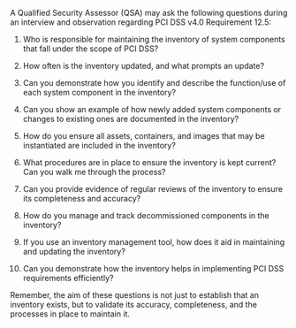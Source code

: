 A Qualified Security Assessor (QSA) may ask the following questions during an interview and observation regarding PCI DSS v4.0 Requirement 12.5:

1. Who is responsible for maintaining the inventory of system components that fall under the scope of PCI DSS?

2. How often is the inventory updated, and what prompts an update?

3. Can you demonstrate how you identify and describe the function/use of each system component in the inventory?

4. Can you show an example of how newly added system components or changes to existing ones are documented in the inventory?

5. How do you ensure all assets, containers, and images that may be instantiated are included in the inventory?

6. What procedures are in place to ensure the inventory is kept current? Can you walk me through the process?

7. Can you provide evidence of regular reviews of the inventory to ensure its completeness and accuracy?

8. How do you manage and track decommissioned components in the inventory?

9. If you use an inventory management tool, how does it aid in maintaining and updating the inventory?

10. Can you demonstrate how the inventory helps in implementing PCI DSS requirements efficiently?

Remember, the aim of these questions is not just to establish that an inventory exists, but to validate its accuracy, completeness, and the processes in place to maintain it.
